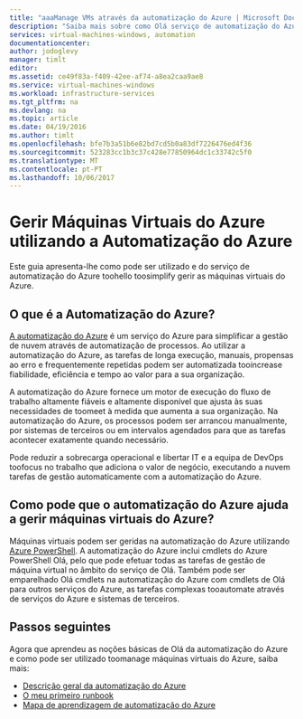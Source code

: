 ```yaml
---
title: "aaaManage VMs através da automatização do Azure | Microsoft Docs"
description: "Saiba mais sobre como Olá serviço de automatização do Azure pode ser utilizado toomanage máquinas virtuais do Azure à escala."
services: virtual-machines-windows, automation
documentationcenter: 
author: jodoglevy
manager: timlt
editor: 
ms.assetid: ce49f83a-f409-42ee-af74-a8ea2caa9ae8
ms.service: virtual-machines-windows
ms.workload: infrastructure-services
ms.tgt_pltfrm: na
ms.devlang: na
ms.topic: article
ms.date: 04/19/2016
ms.author: timlt
ms.openlocfilehash: bfe7b3a51b6e82bd7cd5b0a83df7226476ed4f36
ms.sourcegitcommit: 523283cc1b3c37c428e77850964dc1c33742c5f0
ms.translationtype: MT
ms.contentlocale: pt-PT
ms.lasthandoff: 10/06/2017
---
```

# <a name="managing-azure-virtual-machines-using-azure-automation"></a>Gerir Máquinas Virtuais do Azure utilizando a Automatização do Azure
Este guia apresenta-lhe como pode ser utilizado e do serviço de automatização do Azure toohello toosimplify gerir as máquinas virtuais do Azure.

## <a name="what-is-azure-automation"></a>O que é a Automatização do Azure?
[A automatização do Azure](https://azure.microsoft.com/services/automation/) é um serviço do Azure para simplificar a gestão de nuvem através de automatização de processos. Ao utilizar a automatização do Azure, as tarefas de longa execução, manuais, propensas ao erro e frequentemente repetidas podem ser automatizada tooincrease fiabilidade, eficiência e tempo ao valor para a sua organização.

A automatização do Azure fornece um motor de execução do fluxo de trabalho altamente fiáveis e altamente disponível que ajusta às suas necessidades de toomeet à medida que aumenta a sua organização. Na automatização do Azure, os processos podem ser arrancou manualmente, por sistemas de terceiros ou em intervalos agendados para que as tarefas acontecer exatamente quando necessário.

Pode reduzir a sobrecarga operacional e libertar IT e a equipa de DevOps toofocus no trabalho que adiciona o valor de negócio, executando a nuvem tarefas de gestão automaticamente com a automatização do Azure.

## <a name="how-can-azure-automation-help-manage-azure-virtual-machines"></a>Como pode que o automatização do Azure ajuda a gerir máquinas virtuais do Azure?
Máquinas virtuais podem ser geridas na automatização do Azure utilizando [Azure PowerShell](https://msdn.microsoft.com/library/azure/jj156055.aspx). A automatização do Azure inclui cmdlets do Azure PowerShell Olá, pelo que pode efetuar todas as tarefas de gestão de máquina virtual no âmbito do serviço de Olá. Também pode ser emparelhado Olá cmdlets na automatização do Azure com cmdlets de Olá para outros serviços do Azure, as tarefas complexas tooautomate através de serviços do Azure e sistemas de terceiros.

## <a name="next-steps"></a>Passos seguintes
Agora que aprendeu as noções básicas de Olá da automatização do Azure e como pode ser utilizado toomanage máquinas virtuais do Azure, saiba mais:

* [Descrição geral da automatização do Azure](../../automation/automation-intro.md)
* [O meu primeiro runbook](../../automation/automation-first-runbook-graphical.md)
* [Mapa de aprendizagem de automatização do Azure](https://azure.microsoft.com/documentation/learning-paths/automation/)

